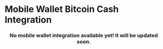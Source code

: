 # Mobile Wallet Bitcoin Cash Integration

<h3 align="center">
  No mobile wallet integration available yet! It will be updated soon.
</h3>